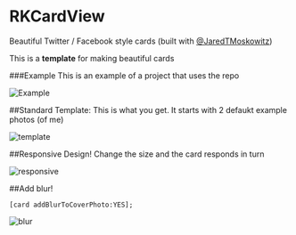 RKCardView
==========
Beautiful Twitter / Facebook style cards (built with [@JaredTMoskowitz](https://twitter.com/jaredtmoskowitz))

This is a **template** for making beautiful cards

###Example
This is an example of a project that uses the repo

![Example](http://i.imgur.com/YVaSExwl.png)

##Standard Template:
This is what you get.  It starts with 2 defaukt example photos (of me)

![template](http://i.imgur.com/eANlJjKl.png)

##Responsive Design!
Change the size and the card responds in turn

![responsive](http://i.imgur.com/PIf6ruXl.png)

##Add blur!
```objc
[card addBlurToCoverPhoto:YES];
```
![blur](http://i.imgur.com/xC1AGwYl.png)
